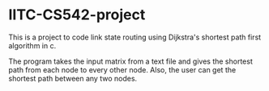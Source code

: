 IITC-CS542-project
==================

This is a project to code link state routing using Dijkstra's shortest path first algorithm in c.

The program takes the input matrix from a text file and gives the shortest path from each node to every other node. Also, the user can get the shortest path between any two nodes.

